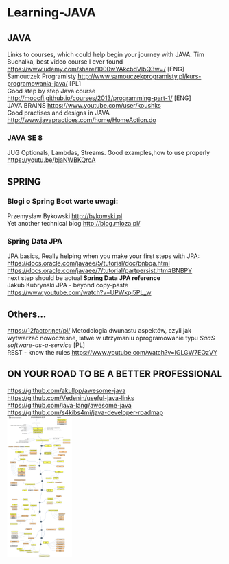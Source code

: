 # Learning-JAVA
## JAVA
Links to courses, which could help begin your journey with JAVA. 
Tim Buchalka, best video course I ever found https://www.udemy.com/share/1000wYAkcbdVlbQ3w=/ [ENG] </br>
Samouczek Programisty http://www.samouczekprogramisty.pl/kurs-programowania-java/ [PL] </br>
Good step by step Java course  http://moocfi.github.io/courses/2013/programming-part-1/ [ENG]</br>
JAVA BRAINS https://www.youtube.com/user/koushks </br>
Good practises and designs in JAVA http://www.javapractices.com/home/HomeAction.do </br>
### JAVA SE 8 
JUG Optionals, Lambdas, Streams. Good examples,how to use properly https://youtu.be/bjaNWBKQroA </br>

## SPRING
### Blogi o Spring Boot warte uwagi:
Przemysław Bykowski http://bykowski.pl </br>
Yet another technical blog http://blog.mloza.pl/
### Spring Data JPA
JPA basics, Really helping when you make your first steps with JPA:</br>
https://docs.oracle.com/javaee/5/tutorial/doc/bnbqa.html</br>
https://docs.oracle.com/javaee/7/tutorial/partpersist.htm#BNBPY</br>
next step should be actual <b>Spring Data JPA reference</b></br>
Jakub Kubryński JPA - beyond copy-paste https://www.youtube.com/watch?v=UPWkpl5PL_w</br> 
## Others...
https://12factor.net/pl/ Metodologia dwunastu aspektów, czyli jak wytwarzać nowoczesne, łatwe w utrzymaniu oprogramowanie typu <i>SaaS software-as-a-service</i> [PL] </br>
REST - know the rules https://www.youtube.com/watch?v=lGLGW7EOzVY </br>

## ON YOUR ROAD TO BE A BETTER PROFESSIONAL
https://github.com/akullpp/awesome-java </br>
https://github.com/Vedenin/useful-java-links </br>
https://github.com/java-lang/awesome-java </br>
https://github.com/s4kibs4mi/java-developer-roadmap </br>
<img src="java-developer-roadmap.png" alt="roadmap" style="width:30%;height:30%;">
